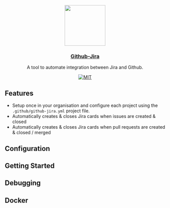 <p align="center">
  <img src="https://assets-cdn.github.com/images/modules/open_graph/github-mark.png" width="128">
  <h3 align="center"><a href="https://github.com/marketplace/auto-comment">Github-Jira</a></h3>
  <p align="center">A tool to automate integration between Jira and Github.<p>
  <p align="center">
    <a href="https://opensource.org/licenses/MIT"><img src="https://img.shields.io/badge/License-MIT-yellow.svg" alt="MIT"></a>
 
  </p>
</p>

## Features

-   Setup once in your organisation and configure each project using the `.github/github-jira.yml` project file.
-   Automatically creates & closes Jira cards when issues are created & closed
-   Automatically creates & closes Jira cards when pull requests are created & closed / merged

## Configuration

## Getting Started

## Debugging

## Docker
